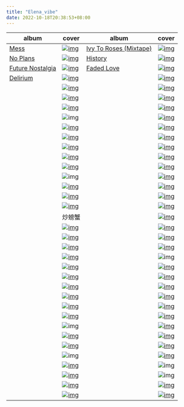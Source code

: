 ```yaml
---
title: "Elena_vibe"
date: 2022-10-18T20:38:53+08:00
---
```


| album                                                       | cover                                                        | album                                                        | cover                                                        |
| ----------------------------------------------------------- | ------------------------------------------------------------ | ------------------------------------------------------------ | ------------------------------------------------------------ |
| [Mess](https://music.163.com/album?id=3319150)              | [![img](https://p2.music.126.net/nlyU992DvSifNljW17wUZQ==/109951163259034610.jpg?param=180y180)](https://music.163.com/album?id=3319150) | [Ivy To Roses (Mixtape)](https://music.163.com/album?id=75226531) | [![img](https://p2.music.126.net/qHS1Jx9XRqCdpG3-wRqtwg==/109951163921528599.jpg?param=180y180)](https://music.163.com/album?id=75226531) |
| [No Plans](https://music.163.com/album?id=74872310)         | [![img](https://p2.music.126.net/tssVttk9FhyqDDkn19aHJg==/109951165985442403.jpg?param=180y180)](https://music.163.com/album?id=74872310) | [History](https://music.163.com/album?id=71856665)           | [![img](https://p2.music.126.net/jQhN2zo030rijq234SjZ2A==/109951163410249948.jpg?param=180y180)](https://music.163.com/album?id=71856665) |
| [Future Nostalgia](https://music.163.com/album?id=86827685) | [![img](https://p1.music.126.net/oYxxIkeXY5Qap7pW1aSzqQ==/109951165389077755.jpg?param=180y180)](https://music.163.com/album?id=86827685) | [Faded Love](https://music.163.com/album?id=37561119)        | [![img](https://p1.music.126.net/9_ZTUTjSMLZEqd9CtDDx9g==/109951165983396109.jpg?param=180y180)](https://music.163.com/album?id=37561119) |
| [Delirium](https://music.163.com/album?id=3295555)          | [![img](https://p2.music.126.net/7deg2d350EGJ2Y8TzIPGMw==/109951166006469869.jpg?param=180y180)](https://music.163.com/album?id=3295555) |                                                              | [![img](https://p2.music.126.net/lqXw-beaZoTfvsWy5t228A==/109951165796974448.jpg?param=180y180)](https://music.163.com/album?id=123144344) |
|                                                             | [![img](https://p1.music.126.net/yNSw3steQSPGqxAStaJhaA==/109951163270068097.jpg?param=180y180)](https://music.163.com/album?id=38513012) |                                                              | [![img](https://p1.music.126.net/df8MhUmmxwNOTcuBX824jA==/109951163159695946.jpg?param=180y180)](https://music.163.com/album?id=37728744) |
|                                                             | [![img](https://p1.music.126.net/ToVCE5qbTAjdU-73dWIAOw==/109951165513303034.jpg?param=180y180)](https://music.163.com/album?id=99013655) |                                                              | [![img](https://p1.music.126.net/I4xRY1Nd46fygwWIRY63DA==/109951163381683537.jpg?param=180y180)](https://music.163.com/album?id=39791361) |
|                                                             | [![img](https://p2.music.126.net/vT4-o2BvsVMKrLn3dvC5FA==/109951164217009840.jpg?param=180y180)](https://music.163.com/album?id=3287551) |                                                              | [![img](https://p2.music.126.net/Md3WvtYm5qOFyB02NpiOaA==/109951164194186517.jpg?param=180y180)](https://music.163.com/album?id=80235962) |
|                                                             | ![img](http://p1.music.126.net/48up_hdkMfiHiUFAycOCtg==/109951166611352590.jpg?param=120y120) |                                                              | [![img](https://p2.music.126.net/hsiiJ_ZffL8rneDJc7oc1Q==/109951166353211305.jpg?param=180y180)](https://music.163.com/album?id=132741110) |
|                                                             | [![img](https://p2.music.126.net/7QQmLDI1wgOapW1AzkPMEw==/109951165099694316.jpg?param=180y180)](https://music.163.com/album?id=91720867) |                                                              | [![img](https://p2.music.126.net/zsFXZ93-m6BeZW8cAlf0Rg==/109951166055354957.jpg?param=180y180)](https://music.163.com/album?id=128413496) |
|                                                             | [![img](https://p2.music.126.net/7FbZZozfzjNphJJ8j_6poA==/109951164499210405.jpg?param=180y180)](https://music.163.com/album?id=80429159) |                                                              | [![img](https://p2.music.126.net/cdzfCKehDcPPxgaZ_Y0-QQ==/109951166543375327.jpg?param=180y180)](https://music.163.com/album?id=135102061) |
|                                                             | [![img](https://p1.music.126.net/_1pXrmDqMNbe0INgcE0ErA==/109951165071843334.jpg?param=180y180)](https://music.163.com/album?id=91177571) |                                                              | [![img](https://p2.music.126.net/MOK4FUwQS3lyA9dJ5xlywQ==/18853325881512542.jpg?param=180y180)](https://music.163.com/album?id=36701039) |
|                                                             | [![img](https://p1.music.126.net/Pqv23rPJZZEdbHDH-ah4hA==/109951165118506255.jpg?param=180y180)](https://music.163.com/album?id=92048007) |                                                              | [![img](https://p2.music.126.net/hD5y_IApslHAvXC_UCT65Q==/109951165186528611.jpg?param=180y180)](https://music.163.com/album?id=80726478) |
|                                                             | [![img](https://p1.music.126.net/5zIRSui4uSmPZ0alIh-vCg==/109951163450981680.jpg?param=180y180)](https://music.163.com/album?id=36868130) |                                                              | [![img](https://p2.music.126.net/mIbrbuMDz9BKdeegRCzHlw==/109951163244338338.jpg?param=180y180)](https://music.163.com/album?id=38330482) |
|                                                             | ![img](http://p2.music.126.net/ixtF8GHOXno5Owsye3pTGQ==/109951167249966308.jpg?param=120y120) |                                                              | [![img](https://p2.music.126.net/EU68PX9VgTksBCEbnuEX7Q==/18166131114843569.jpg?param=180y180)](https://music.163.com/album?id=34784666) |
|                                                             | [![img](https://p1.music.126.net/ZSCAk8Xw3JqZRFWWXpX65w==/109951167260917417.jpg?param=180y180)](https://music.163.com/album?id=143182246) |                                                              | [![img](https://p1.music.126.net/xJR89fELCuUwtmcboS3dAg==/109951164683166184.jpg?param=180y180)](https://music.163.com/album?id=85537640) |
|                                                             | [![img](https://p2.music.126.net/WOXdKmmuR5ripVmN7YaUZw==/109951167497272500.jpg?param=180y180)](https://music.163.com/album?id=145705581) |                                                              | [![img](https://p2.music.126.net/rcl5L7bYImGARJUhItH1mA==/109951165348178286.jpg?param=180y180)](https://music.163.com/album?id=96032861) |
|                                                             | [![img](https://p1.music.126.net/gK1v_Y2WiO3SnSZaAGPCTA==/109951167523300764.jpg?param=180y180)](https://music.163.com/album?id=146139802) |                                                              | [![img](https://p1.music.126.net/dIvTuRX1fg2nA5O-WwUMKA==/109951164866561147.jpg?param=180y180)](https://music.163.com/album?id=86755720) |
|                                                             | 炒螃蟹                                                       |                                                              | [![img](https://p1.music.126.net/hryK4IxJsgyY0EhAxDdycA==/109951167038784928.jpg?param=180y180)](https://music.163.com/album?id=140254130) |
|                                                             | [![img](https://p1.music.126.net/U95-cYf90N-CYjaREwz_sQ==/109951166069865592.jpg?param=180y180)](https://music.163.com/album?id=128603407) |                                                              | [![img](https://p2.music.126.net/m7IVzWrcSykpcwfbWXkS_Q==/109951166092380690.jpg?param=180y180)](https://music.163.com/album?id=129106399) |
|                                                             | [![img](https://p1.music.126.net/tFv2HaAosP5YBfHCkJq9wg==/109951167481735108.jpg?param=180y180)](https://music.163.com/album?id=144912694) |                                                              | [![img](https://p2.music.126.net/e6GOFtxRMYFq81rMn11oCg==/109951164983079534.jpg?param=180y180)](https://music.163.com/album?id=89046362) |
|                                                             | [![img](https://p1.music.126.net/8Ko_C05tQvGYZFZQircEbA==/109951164177475658.jpg?param=180y180)](https://music.163.com/album?id=80048992) |                                                              | [![img](https://p2.music.126.net/_RLnbmlNulm4x0l8uRQ1FQ==/109951165186527164.jpg?param=180y180)](https://music.163.com/album?id=80931011) |
|                                                             | [![img](https://p1.music.126.net/iQRnwQeZgvDa4psNWhyR7Q==/109951167378397207.jpg?param=180y180)](https://music.163.com/album?id=144352933) |                                                              | ![img](http://p2.music.126.net/MJQuXesdMThskbbTFMl0vA==/109951165827212504.jpg?param=120y120) |
|                                                             | [![img](https://p2.music.126.net/bi30VVe5Ef3rbBBok-aqPA==/109951164775261500.jpg?param=180y180)](https://music.163.com/album?id=86281050) |                                                              | [![img](https://p1.music.126.net/GlAoswYyczXw_I6n6L1sdg==/109951165986564278.jpg?param=180y180)](https://music.163.com/album?id=79190754) |
|                                                             | [![img](https://p1.music.126.net/n532gk70w7WFdcDAmVQasw==/109951166631361715.jpg?param=180y180)](https://music.163.com/album?id=136022008) |                                                              | [![img](https://p2.music.126.net/FXupciFviI_4UawjTM3GRA==/109951163623709372.jpg?param=180y180)](https://music.163.com/album?id=74039234) |
|                                                             | [![img](https://p2.music.126.net/c3diooFPO6lJs-7BQCuM6A==/109951166196883773.jpg?param=180y180)](https://music.163.com/album?id=130630757) |                                                              | [![img](https://p2.music.126.net/3YZ49P8ypqh71-09G5EkWA==/109951165895891401.jpg?param=180y180)](https://music.163.com/album?id=35338681) |
|                                                             | [![img](https://p1.music.126.net/hFKgE1OcyvibwrtLJuZQ1w==/109951165984655844.jpg?param=180y180)](https://music.163.com/album?id=72015396) |                                                              | [![img](https://p1.music.126.net/b57lPr9hBhxXAEB4LgcGCw==/109951166008189880.jpg?param=180y180)](https://music.163.com/album?id=37398433) |
|                                                             | [![img](https://p2.music.126.net/Qj11jVMFwQ_AefCMMl9pYw==/109951164240988634.jpg?param=180y180)](https://music.163.com/album?id=80621270) |                                                              | [![img](https://p1.music.126.net/HHbPeTLzrbiFbgcVMxV9KA==/109951165610535031.jpg?param=180y180)](https://music.163.com/album?id=121269595) |
|                                                             | [![img](https://p2.music.126.net/cxlFwgtN8W8wmpGSZ6656Q==/109951163977322804.jpg?param=180y180)](https://music.163.com/album?id=78339336) |                                                              | [![img](https://p1.music.126.net/NBlh7xHctsiQs5GUqkJAiA==/109951165313945379.jpg?param=180y180)](https://music.163.com/album?id=95303938) |
|                                                             | ![img](http://p2.music.126.net/C8_aBkoVlfCySjOCPdw74Q==/109951167720799451.jpg?param=120y120) |                                                              | [![img](https://p1.music.126.net/z7_3Pd0NfAfBgWtCYLFWTQ==/109951165954526489.jpg?param=180y180)](https://music.163.com/album?id=122681189) |
|                                                             | [![img](https://p1.music.126.net/CKWyX_q5nqUEIZ8DE-BUyQ==/109951166221677689.jpg?param=180y180)](https://music.163.com/album?id=130965370) |                                                              | [![img](https://p1.music.126.net/egs4kKrE53FhFVZheQ7KvA==/109951164670948031.jpg?param=180y180)](https://music.163.com/album?id=85408630) |
|                                                             | [![img](https://p2.music.126.net/fJfP3u7gpwegPlruQ8kviQ==/109951164075947039.jpg?param=180y180)](https://music.163.com/album?id=79137283) |                                                              | [![img](https://p2.music.126.net/yEmhzUsjCzMUZLCo2640Hg==/109951165339217554.jpg?param=180y180)](https://music.163.com/album?id=95850666) |
|                                                             | ![img](http://p2.music.126.net/SELca2rh7Y2jB_3Q_UyYqg==/109951166501256926.jpg?param=120y120) |                                                              | [![img](https://p1.music.126.net/UeoOVeXEEOpesAW7AftNOQ==/109951166534900069.jpg?param=180y180)](https://music.163.com/album?id=134442043) |
|                                                             | [![img](https://p1.music.126.net/ixYjrisyRCVtdfQopn6iIA==/109951167966448981.jpg?param=180y180)](https://music.163.com/album?id=86109332) |                                                              | ![img](http://p1.music.126.net/tg7z66J_k3uYm06R8gAg_Q==/109951167661501499.jpg?param=120y120) |
|                                                             | [![img](https://p1.music.126.net/BVM_aQVxctlj_aBGzmhdMQ==/109951167583840530.jpg?param=180y180)](https://music.163.com/album?id=147018688) |                                                              | ![img](http://p2.music.126.net/V1J43nM9w0Mpfk0ytcz4LA==/7882398860685949.jpg?param=120y120) |
|                                                             | [![img](https://p1.music.126.net/bgkm8T2eLuUqaWkFQ7rSuA==/109951167081109902.jpg?param=180y180)](https://music.163.com/album?id=140795790) |                                                              | [![img](https://p1.music.126.net/KxEeu7pFQznPck05OvMm3A==/109951164417376699.jpg?param=180y180)](https://music.163.com/album?id=34468010) |
|                                                             | [![img](https://p1.music.126.net/OKsLtqFlsgoWoOFDw0suJQ==/109951165854335761.jpg?param=180y180)](https://music.163.com/album?id=125495418) |                                                              | [![img](https://p1.music.126.net/P2jH_eG27sI3mpt91c0PYA==/109951166026392482.jpg?param=180y180)](https://music.163.com/album?id=75551114) |
